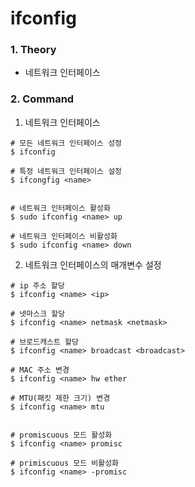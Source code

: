 # ifconfig

### 1. Theory ###
  - 네트워크 인터페이스

### 2. Command ###

1. 네트워크 인터페이스

  ```
  # 모든 네트워크 인터페이스 성정
  $ ifconfig

  # 특정 네트워크 인터페이스 설정
  $ ifcongfig <name>


  # 네트워크 인터페이스 활성화
  $ sudo ifconfig <name> up

  # 네트워크 인터페이스 비활성화
  $ sudo ifconfig <name> down
  ```

2. 네트워크 인터페이스의 매개변수 설정

  ```
  # ip 주소 할당
  $ ifconfig <name> <ip>

  # 넷마스크 할당
  $ ifconfig <name> netmask <netmask>

  # 브로드캐스트 할당
  $ ifconfig <name> broadcast <broadcast>

  # MAC 주소 변경
  $ ifconfig <name> hw ether

  # MTU(패킷 제한 크기) 변경
  $ ifconfig <name> mtu


  # promiscuous 모드 활성화
  $ ifconfig <name> promisc

  # primiscuous 모드 비활성화
  $ ifconfig <name> -promisc
  ```

